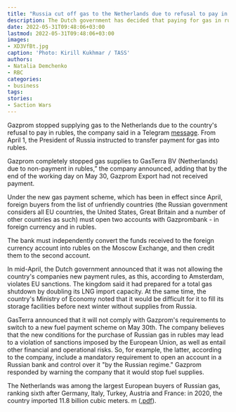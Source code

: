 ```yaml
---
title: "Russia cut off gas to the Netherlands due to refusal to pay in rubles"
description: The Dutch government has decided that paying for gas in rubles, as required by Moscow, poses too much risk. The country is going to eliminate the shortage of fuel after the rejection of Russian imports using liquefied gas
date: 2022-05-31T09:48:06+03:00
lastmod: 2022-05-31T09:48:06+03:00
images:
- XD3VfBt.jpg
caption: 'Photo: Kirill Kukhmar / TASS'
authors:
- Natalia Demchenko
- RBC
categories:
- business
tags:
stories:
- Saction Wars
---
```


Gazprom stopped supplying gas to the Netherlands due to the country's refusal to pay in rubles, the company said in a Telegram [message](https://t.me/gazprom/748). From April 1, the President of Russia instructed to transfer payment for gas into rubles.

Gazprom completely stopped gas supplies to GasTerra BV (Netherlands) due to non-payment in rubles,” the company announced, adding that by the end of the working day on May 30, Gazprom Export had not received payment.

Under the new gas payment scheme, which has been in effect since April, foreign buyers from the list of unfriendly countries (the Russian government considers all EU countries, the United States, Great Britain and a number of other countries as such) must open two accounts with Gazprombank - in foreign currency and in rubles.

The bank must independently convert the funds received to the foreign currency account into rubles on the Moscow Exchange, and then credit them to the second account.

In mid-April, the Dutch government announced that it was not allowing the country's companies new payment rules, as this, according to Amsterdam, violates EU sanctions. The kingdom said it had prepared for a total gas shutdown by doubling its LNG import capacity. At the same time, the country's Ministry of Economy noted that it would be difficult for it to fill its storage facilities before next winter without supplies from Russia.

GasTerra announced that it will not comply with Gazprom's requirements to switch to a new fuel payment scheme on May 30th. The company believes that the new conditions for the purchase of Russian gas in rubles may lead to a violation of sanctions imposed by the European Union, as well as entail other financial and operational risks. So, for example, the latter, according to the company, include a mandatory requirement to open an account in a Russian bank and control over it "by the Russian regime." Gazprom responded by warning the company that it would stop fuel supplies.

The Netherlands was among the largest European buyers of Russian gas, ranking sixth after Germany, Italy, Turkey, Austria and France: in 2020, the country imported 11.8 billion cubic meters. m ([.pdf](https://www.gazprom.ru/f/posts/98/859460/presentation-press-conf-2021-05-20-ru.pdf)).